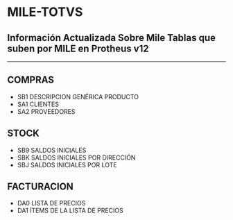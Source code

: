 # MILE-TOTVS
Información Actualizada Sobre Mile
Tablas que suben por MILE en Protheus v12
----------------------------------------------------------------------------------
----------------------------------------------------------------------------------
COMPRAS
----------------------------------------------------------------------------------
- SB1 DESCRIPCION GENÉRICA PRODUCTO
- SA1 CLIENTES
- SA2 PROVEEDORES

STOCK
----------------------------------------------------------------------------------
- SB9 SALDOS INICIALES
- SBK SALDOS INICIALES POR DIRECCIÓN
- SBJ SALDOS INICIALES POR LOTE

FACTURACION
----------------------------------------------------------------------------------
- DA0 LISTA DE PRECIOS
- DA1 ÍTEMS DE LA LISTA DE PRECIOS
